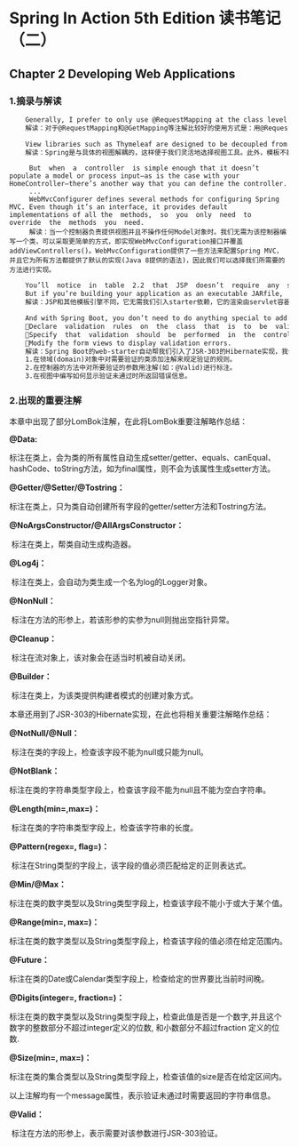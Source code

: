 # Spring In Action 5th Edition 读书笔记（二）



## Chapter 2 Developing Web Applications



### 1.摘录与解读

```html
	Generally, I prefer to only use @RequestMapping at the class level to specify the basepath. I use the more specific @GetMapping, @PostMapping, and so on, on each of the handler methods.
	解读：对于@RequestMapping和@GetMapping等注解比较好的使用方式是：用@RequestMapping来标注类从而确定该类所要映射的URL的路径前缀；而@GetMapping等注解则直接标注在方法上。
```

```html
	View libraries such as Thymeleaf are designed to be decoupled from any particular web  framework.  As  such,  they’re  unaware  of  Spring’s  model  abstraction  and  are unable  to  work  with  the  data  that  the  controller  places  in  Model.  But  they  can  work with  servlet  request  attributes.  Therefore,  before  Spring  hands  the  request  over  to  a view, it copies the model data into request attributes that Thymeleaf and other view-templating options have ready access to.
	解读：Spring是与具体的视图解耦的，这样便于我们灵活地选择视图工具。此外，模板不能直接使用我们在控制器中放入到Model实例中的数据，但是模板能够使用servlet request中的属性，因此spring在将request交还给视图前，将会被Model实例中的数据复制到request中，从而能够让视图获取到这些数据。
```

```ht
	 But  when  a  controller  is simple enough that it doesn’t populate a model or process input—as is the case with your HomeController—there’s another way that you can define the controller.
	 ...
	 WebMvcConfigurer defines several methods for configuring Spring MVC. Even though it’s an interface, it provides default implementations of all the  methods,  so  you  only  need  to  override  the  methods  you  need.  
	 解读：当一个控制器负责提供视图并且不操作任何Model对象时。我们无需为该控制器编写一个类，可以采取更简单的方式，即实现WebMvcConfiguration接口并覆盖addViewControllers()。WebMvcConfiguration提供了一些方法来配置Spring MVC，并且它为所有方法都提供了默认的实现(Java 8提供的语法)，因此我们可以选择我们所需要的方法进行实现。
```

```html
 	You’ll  notice  in  table  2.2  that  JSP  doesn’t  require  any  special  dependency  in  thebuild.  That’s  because  the  servlet  container  itself  (Tomcat  by  default)  implementsthe JSP specification, thus requiring no further dependencies. But there’s a gotcha if you choose to use JSP. As it turns out, Java servlet contain-ers including  embedded  Tomcat  and  Jetty  containers usually  look  for  JSPs  some-where under /WEB-INF. 
	But if you’re building your application as an executable JARfile,  there’s  no  way  to  satisfy  that  requirement.  Therefore,  JSP  is  only  an  option  if you’re building your application as a WAR file and deploying it in a traditional servlet container.  If  you’re  building  an  executable  JAR  file,  you  must  choose  Thymeleaf,FreeMarker, or one of the other options in table 2.2.
	解读：JSP和其他模板引擎不同，它无需我们引入starter依赖，它的渲染由servlet容器来完成。而Java的servlet容器往往会去WEB-INF目录下去寻找JSP文件，而如果我们以可执行JAR的形式去创建应用程序将不存在WEB-INF目录，因此只有当我们打算把应用程序以WAR的形式构建时，JSP才是可选的方案，倘若以JAR的形式构建程序则只能选择Thymeleaf，FreeMarker等模板引擎。
```

```html
	And with Spring Boot, you don’t need to do anything special to add validation libraries to yourproject, because the Validation API and the Hibernate implementation of the Valida-tion  API  are  automatically  added  to  the  project as transient dependencies of Spring Boot’s web starter. To apply validation in Spring MVC, you need to
	Declare  validation  rules  on  the  class  that  is  to  be  validated:  specifically,  the Taco class.
	Specify  that  validation  should  be  performed  in  the  controller  methods  that require  validation:  specifically,  the  DesignTacoController’s processDesign() method and OrderController’s processOrder() method.
	Modify the form views to display validation errors.
	解读：Spring Boot的web-starter自动帮我们引入了JSR-303的Hibernate实现，我们在Spring MVC中对数据进行验证所要做的主要是三步：
	1.在领域(domain)对象中对需要验证的类添加注解来规定验证的规则。
	2.在控制器的方法中对所要验证的参数用注解(如：@Valid)进行标注。
	3.在视图中编写如何显示验证未通过时所返回错误信息。
```



### 2.出现的重要注解

本章中出现了部分LomBok注解，在此将LomBok重要注解略作总结：

**@Data:**

​	标注在类上，会为类的所有属性自动生成setter/getter、equals、canEqual、hashCode、toString方法，如为final属性，则不会为该属性生成setter方法。

**@Getter/@Setter/@Tostring：**

​	标注在类上，只为类自动创建所有字段的getter/setter方法和Tostring方法。

**@NoArgsConstructor/@AllArgsConstructor：**

​	标注在类上，帮类自动生成构造器。

**@Log4j：**

​	标注在类上，会自动为类生成一个名为log的Logger对象。

**@NonNull：**

​	标注在方法的形参上，若该形参的实参为null则抛出空指针异常。

**@Cleanup：**

​	标注在流对象上，该对象会在适当时机被自动关闭。

**@Builder：**

​	标注在类上，为该类提供构建者模式的创建对象方式。



本章还用到了JSR-303的Hibernate实现，在此也将相关重要注解略作总结：

**@NotNull/@Null：**

​	标注在类的字段上，检查该字段不能为null或只能为null。

**@NotBlank：**		

​	标注在类的字符串类型字段上，检查该字段不能为null且不能为空白字符串。

**@Length(min=,max=)：**

​	标注在类的字符串类型字段上，检查该字符串的长度。

**@Pattern(regex=, flag=)：**

​	标注在String类型的字段上，该字段的值必须匹配给定的正则表达式。

**@Min/@Max：**

​	标注在类的数字类型以及String类型字段上，检查该字段不能小于或大于某个值。

**@Range(min=, max=)：**

​	标注在类的数字类型以及String类型字段上，检查该字段的值必须在给定范围内。

**@Future：**

​	标注在类的Date或Calendar类型字段上，检查给定的世界要比当前时间晚。

**@Digits(integer=, fraction=)：**

​	标注在类的数字类型以及String类型字段上，检查此值是否是一个数字,并且这个数字的整数部分不超过integer定义的位数, 和小数部分不超过fraction 定义的位数.

**@Size(min=, max=)：**

​	标注在类的集合类型以及String类型字段上，检查该值的size是否在给定区间内。

以上注解均有一个message属性，表示验证未通过时需要返回的字符串信息。

**@Valid：**

​	标注在方法的形参上，表示需要对该参数进行JSR-303验证。



